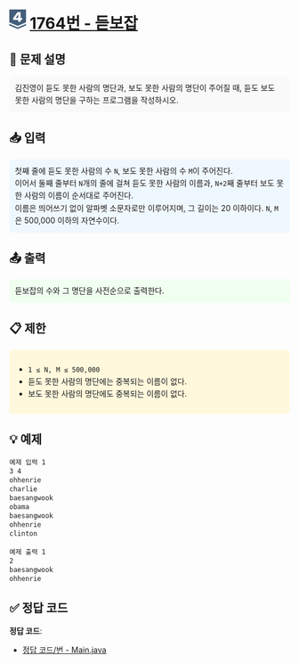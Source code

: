 <!-- ChatGPT를 사용하여 꾸몄습니다 -->
# <img src="https://github.com/GUBBIB/BaekJoonCode/blob/main/Tier_Img/Silver-4.svg" alt="티어그림" width="30px" height="35px"> [1764번 - 듣보잡](https://www.acmicpc.net/problem/1764)

<h2>📝 문제 설명</h2>
<div style="background-color: #f9f9f9; padding: 10px; border-radius: 5px; line-height: 1.6;">
    김진영이 듣도 못한 사람의 명단과, 보도 못한 사람의 명단이 주어질 때, 듣도 보도 못한 사람의 명단을 구하는 프로그램을 작성하시오.
</div>

<h2>📥 입력</h2>
<div style="background-color: #f0f8ff; padding: 10px; border-radius: 5px; line-height: 1.6;">
    첫째 줄에 듣도 못한 사람의 수 <code>N</code>, 보도 못한 사람의 수 <code>M</code>이 주어진다.<br>
    이어서 둘째 줄부터 <code>N</code>개의 줄에 걸쳐 듣도 못한 사람의 이름과, <code>N+2</code>째 줄부터 보도 못한 사람의 이름이 순서대로 주어진다.<br>
    이름은 띄어쓰기 없이 알파벳 소문자로만 이루어지며, 그 길이는 20 이하이다. <code>N</code>, <code>M</code>은 500,000 이하의 자연수이다.
</div>

<h2>📤 출력</h2>
<div style="background-color: #f0fff0; padding: 10px; border-radius: 5px; line-height: 1.6;">
    듣보잡의 수와 그 명단을 사전순으로 출력한다.
</div>

<h2>📋 제한</h2>
<div style="background-color: #fff8dc; padding: 10px; border-radius: 5px; line-height: 1.6;">
    <ul>
        <li><code>1 ≤ N, M ≤ 500,000</code></li>
        <li>듣도 못한 사람의 명단에는 중복되는 이름이 없다.</li>
        <li>보도 못한 사람의 명단에도 중복되는 이름이 없다.</li>
    </ul>
</div>

<h2>💡 예제</h2>

```plaintext
예제 입력 1
3 4
ohhenrie
charlie
baesangwook
obama
baesangwook
ohhenrie
clinton

예제 출력 1
2
baesangwook
ohhenrie
```

## ✅ 정답 코드
**정답 코드**:
- [정답 코드/번 - Main.java](https://github.com/GUBBIB/BaekJoonCode/tree/main/Silver/1764%EB%B2%88%20-%20%EB%93%A3%EB%B3%B4%EC%9E%A1/%EC%A0%95%EB%8B%B5%EC%BD%94%EB%93%9C)